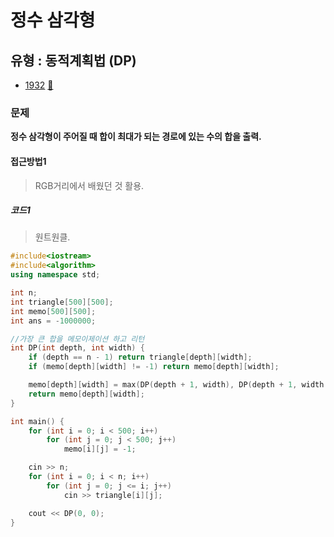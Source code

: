 # 정수 삼각형
## 유형 : 동적계획법 (DP)
* [1932](https://www.acmicpc.net/problem/1932) [:page_facing_up:](https://github.com/knemo333/TIL/blob/master/Algorithm/codes/1932.cpp)


### 문제
 **정수 삼각형이 주어질 때 합이 최대가 되는 경로에 있는 수의 합을 출력.**

 #### 접근방법1
> RGB거리에서 배웠던 것 활용.

##### 코드1
> 원트원클.

```cpp
#include<iostream>
#include<algorithm>
using namespace std;

int n;
int triangle[500][500];
int memo[500][500];
int ans = -1000000;

//가장 큰 합을 메모이제이션 하고 리턴
int DP(int depth, int width) {
	if (depth == n - 1) return triangle[depth][width];
	if (memo[depth][width] != -1) return memo[depth][width];

	memo[depth][width] = max(DP(depth + 1, width), DP(depth + 1, width + 1)) + triangle[depth][width];
	return memo[depth][width];
}

int main() {
	for (int i = 0; i < 500; i++)
		for (int j = 0; j < 500; j++)
			memo[i][j] = -1;

	cin >> n;
	for (int i = 0; i < n; i++)
		for (int j = 0; j <= i; j++)
			cin >> triangle[i][j];

	cout << DP(0, 0);
}
```
